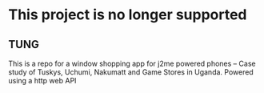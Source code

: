 # This project is no longer supported

## TUNG
This is a repo for a window shopping app for j2me powered phones – Case study of Tuskys, Uchumi, Nakumatt and Game Stores in Uganda. Powered using a http web API